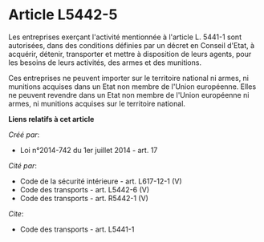 # Article L5442-5

Les entreprises exerçant l'activité mentionnée à l'article L. 5441-1 sont autorisées, dans des conditions définies par un
décret en Conseil d'Etat, à acquérir, détenir, transporter et mettre à disposition de leurs agents, pour les besoins de leurs
activités, des armes et des munitions. 

Ces entreprises ne peuvent importer sur le territoire national ni armes, ni munitions acquises dans un Etat non membre de
l'Union européenne. Elles ne peuvent revendre dans un Etat non membre de l'Union européenne ni armes, ni munitions acquises
sur le territoire national.

**Liens relatifs à cet article**

_Créé par_:

  - Loi n°2014-742 du 1er juillet 2014 - art. 17

_Cité par_:

  - Code de la sécurité intérieure - art. L617-12-1 (V)
  - Code des transports - art. L5442-6 (V)
  - Code des transports - art. R5442-1 (V)

_Cite_:

  - Code des transports - art. L5441-1
